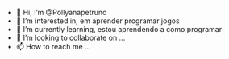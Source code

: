 - 👋 Hi, I’m @Pollyanapetruno
- 👀 I’m interested in, em aprender programar jogos
- 🌱 I’m currently learning, estou aprendendo a como programar
- 💞️ I’m looking to collaborate on ...
- 📫 How to reach me ...

<!---
Pollyanapetruno/Pollyanapetruno is a ✨ special ✨ repository because its `README.md` (this file) appears on your GitHub profile.
You can click the Preview link to take a look at your changes.
--->
